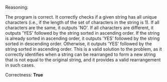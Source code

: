 Reasoning:

The program is correct. It correctly checks if a given string has all unique characters (i.e., if the length of the set of characters in the string is 1). If all characters are the same, it outputs 'NO'. If all characters are different, it outputs 'YES' followed by the string sorted in ascending order. If the string is already sorted in ascending order, it outputs 'YES' followed by the string sorted in descending order. Otherwise, it outputs 'YES' followed by the string sorted in ascending order. This is a valid solution to the problem, as it correctly identifies when a string can be rearranged to form a new string that is not equal to the original string, and it provides a valid rearrangement in such cases.

Correctness: **True**